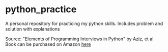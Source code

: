 # python_practice

A personal repository for practicing my python skills. Includes problem and solution with explanations

Source: "Elements of Programming Interviews in Python" by Aziz, et al \
Book can be purchased on Amazon [here](https://www.amazon.com/Elements-Programming-Interviews-Python-Insiders/dp/1537713949/ref=sr_1_3?dchild=1&keywords=elements+of+programming+interviews+in+python&qid=1610125788&sr=8-3)
